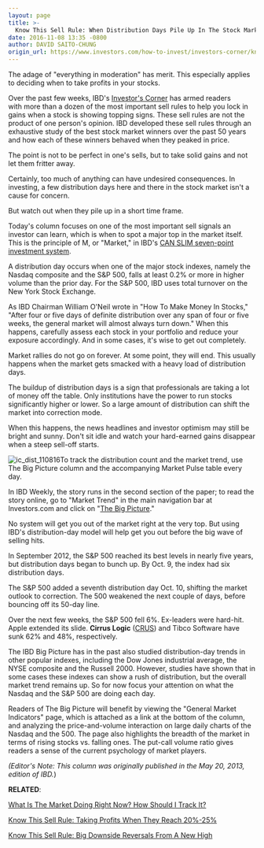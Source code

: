 ```yaml
---
layout: page
title: >-
  Know This Sell Rule: When Distribution Days Pile Up In The Stock Market
date: 2016-11-08 13:35 -0800
author: DAVID SAITO-CHUNG
origin_url: https://www.investors.com/how-to-invest/investors-corner/know-this-sell-rule-when-distribution-days-pile-up-in-the-stock-market
---
```





The adage of "everything in moderation" has merit. This especially applies to deciding when to take profits in your stocks.


Over the past few weeks, IBD's [Investor's Corner](https://www.investors.com/category/how-to-invest/investors-corner/) has armed readers with more than a dozen of the most important sell rules to help you lock in gains when a stock is showing topping signs. These sell rules are not the product of one person's opinion. IBD developed these sell rules through an exhaustive study of the best stock market winners over the past 50 years and how each of these winners behaved when they peaked in price.


The point is not to be perfect in one's sells, but to take solid gains and not let them fritter away.


Certainly, too much of anything can have undesired consequences. In investing, a few distribution days here and there in the stock market isn't a cause for concern.


But watch out when they pile up in a short time frame.


Today's column focuses on one of the most important sell signals an investor can learn, which is when to spot a major top in the market itself. This is the principle of M, or "Market," in IBD's [CAN SLIM seven-point investment system](https://www.investors.com/ibd-university/can-slim/).


A distribution day occurs when one of the major stock indexes, namely the Nasdaq composite and the S&P 500, falls at least 0.2% or more in higher volume than the prior day. For the S&P 500, IBD uses total turnover on the New York Stock Exchange.


As IBD Chairman William O'Neil wrote in "How To Make Money In Stocks," "After four or five days of definite distribution over any span of four or five weeks, the general market will almost always turn down." When this happens, carefully assess each stock in your portfolio and reduce your exposure accordingly. And in some cases, it's wise to get out completely.


Market rallies do not go on forever. At some point, they will end. This usually happens when the market gets smacked with a heavy load of distribution days.


The buildup of distribution days is a sign that professionals are taking a lot of money off the table. Only institutions have the power to run stocks significantly higher or lower. So a large amount of distribution can shift the market into correction mode.


When this happens, the news headlines and investor optimism may still be bright and sunny. Don't sit idle and watch your hard-earned gains disappear when a steep sell-off starts.


![ic_dist_110816](https://www.investors.com/wp-content/uploads/2016/11/IC_dist_110816.jpg)To track the distribution count and the market trend, use The Big Picture column and the accompanying Market Pulse table every day.


In IBD Weekly, the story runs in the second section of the paper; to read the story online, go to "Market Trend" in the main navigation bar at Investors.com and click on "[The Big Picture](https://www.investors.com/category/market-trend/the-big-picture/)."


No system will get you out of the market right at the very top. But using IBD's distribution-day model will help get you out before the big wave of selling hits.


In September 2012, the S&P 500 reached its best levels in nearly five years, but distribution days began to bunch up. By Oct. 9, the index had six distribution days.


The S&P 500 added a seventh distribution day Oct. 10, shifting the market outlook to correction. The 500 weakened the next couple of days, before bouncing off its 50-day line.


Over the next few weeks, the S&P 500 fell 6%. Ex-leaders were hard-hit. Apple extended its slide. **Cirrus Logic** ([CRUS](https://research.investors.com/quote.aspx?symbol=CRUS)) and Tibco Software have sunk 62% and 48%, respectively.


The IBD Big Picture has in the past also studied distribution-day trends in other popular indexes, including the Dow Jones industrial average, the NYSE composite and the Russell 2000. However, studies have shown that in some cases these indexes can show a rush of distribution, but the overall market trend remains up. So for now focus your attention on what the Nasdaq and the S&P 500 are doing each day.


Readers of The Big Picture will benefit by viewing the "General Market Indicators" page, which is attached as a link at the bottom of the column, and analyzing the price-and-volume interaction on large daily charts of the Nasdaq and the 500. The page also highlights the breadth of the market in terms of rising stocks vs. falling ones. The put-call volume ratio gives readers a sense of the current psychology of market players.


*(Editor's Note: This column was originally published in the May 20, 2013, edition of IBD.*)


**RELATED**:


[What Is The Market Doing Right Now? How Should I Track It?](https://www.investors.com/category/market-trend/the-big-picture/)


[Know This Sell Rule: Taking Profits When They Reach 20%-25%](https://www.investors.com/how-to-invest/investors-corner/sell-and-take-profits-or-hold-here-are-several-guidelines-to-follow/)


[Know This Sell Rule: Big Downside Reversals From A New High](https://www.investors.com/how-to-invest/investors-corner/know-this-sell-signal-when-stock-leaders-stage-big-downside-reversals/)


 




